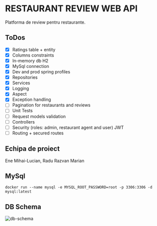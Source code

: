 # RESTAURANT REVIEW WEB API

Platforma de review pentru restaurante.

## ToDos

- [X] Ratings table + entity
- [X] Columns constraints
- [X] In-memory db H2
- [X] MySql connection
- [X] Dev and prod spring profiles
- [X] Repositories
- [X] Services
- [X] Logging
- [X] Aspect
- [X] Exception handling
- [ ] Pagination for restaurants and reviews
- [ ] Unit Tests
- [ ] Request models validation
- [ ] Controllers
- [ ] Security (roles: admin, restaurant agent and user) JWT
- [ ] Routing + secured routes

## Echipa de proiect

Ene Mihai-Lucian, Radu Razvan Marian

## MySql

```docker
docker run --name mysql -e MYSQL_ROOT_PASSWORD=root -p 3306:3306 -d mysql:latest
```

## DB Schema

![db-schema](https://raw.githubusercontent.com/rrady/spring-restaurant-review-api/master/db-schema.png)

